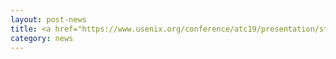 ```yaml
---
layout: post-news
title: <a href="https://www.usenix.org/conference/atc19/presentation/stuedi">Slides from USENIX ATC'19 talk are up</a> 
category: news
---
```

